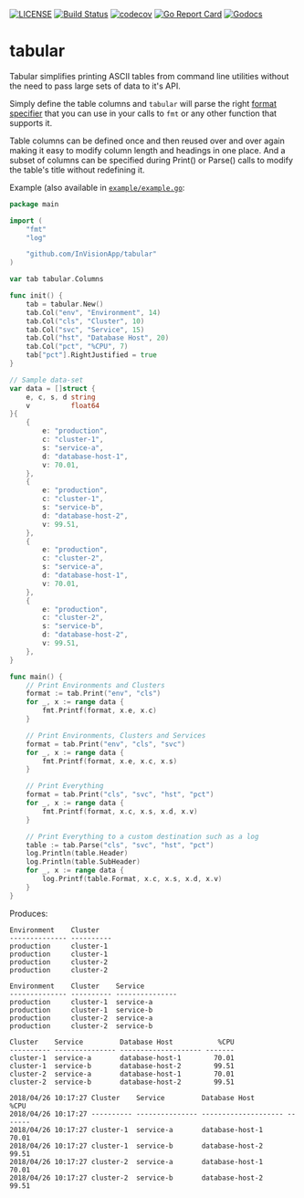 [![LICENSE](https://img.shields.io/badge/license-MIT-orange.svg)](LICENSE)
[![Build Status](https://travis-ci.org/InVisionApp/tabular.svg?branch=master)](https://travis-ci.org/InVisionApp/tabular)
[![codecov](https://codecov.io/gh/InVisionApp/tabular/branch/master/graph/badge.svg)](https://codecov.io/gh/InVisionApp/tabular)
[![Go Report Card](https://goreportcard.com/badge/github.com/InVisionApp/tabular)](https://goreportcard.com/report/github.com/InVisionApp/tabular)
[![Godocs](https://img.shields.io/badge/golang-documentation-blue.svg)](https://godoc.org/github.com/InVisionApp/tabular)

# tabular

Tabular simplifies printing ASCII tables from command line utilities without the need to pass large sets of data to it's API.  

Simply define the table columns and `tabular` will parse the right [format specifier](https://golang.org/pkg/fmt/#Printf) that you can use in your calls to `fmt` or any other function that supports it.

Table columns can be defined once and then reused over and over again making it easy to modify column length and headings in one place.  And a subset of columns can be specified during Print() or Parse() calls to modify the table's title without redefining it.

Example (also available in [`example/example.go`](example/example.go):

```go
package main

import (
	"fmt"
	"log"

	"github.com/InVisionApp/tabular"
)

var tab tabular.Columns

func init() {
	tab = tabular.New()
	tab.Col("env", "Environment", 14)
	tab.Col("cls", "Cluster", 10)
	tab.Col("svc", "Service", 15)
	tab.Col("hst", "Database Host", 20)
	tab.Col("pct", "%CPU", 7)
	tab["pct"].RightJustified = true
}

// Sample data-set
var data = []struct {
	e, c, s, d string
	v          float64
}{
	{
		e: "production",
		c: "cluster-1",
		s: "service-a",
		d: "database-host-1",
		v: 70.01,
	},
	{
		e: "production",
		c: "cluster-1",
		s: "service-b",
		d: "database-host-2",
		v: 99.51,
	},
	{
		e: "production",
		c: "cluster-2",
		s: "service-a",
		d: "database-host-1",
		v: 70.01,
	},
	{
		e: "production",
		c: "cluster-2",
		s: "service-b",
		d: "database-host-2",
		v: 99.51,
	},
}

func main() {
	// Print Environments and Clusters
	format := tab.Print("env", "cls")
	for _, x := range data {
		fmt.Printf(format, x.e, x.c)
	}

	// Print Environments, Clusters and Services
	format = tab.Print("env", "cls", "svc")
	for _, x := range data {
		fmt.Printf(format, x.e, x.c, x.s)
	}

	// Print Everything
	format = tab.Print("cls", "svc", "hst", "pct")
	for _, x := range data {
		fmt.Printf(format, x.c, x.s, x.d, x.v)
	}

	// Print Everything to a custom destination such as a log
	table := tab.Parse("cls", "svc", "hst", "pct")
	log.Println(table.Header)
	log.Println(table.SubHeader)
	for _, x := range data {
		log.Printf(table.Format, x.c, x.s, x.d, x.v)
	}
}
```

Produces:

```
Environment    Cluster
-------------- ----------
production     cluster-1
production     cluster-1
production     cluster-2
production     cluster-2

Environment    Cluster    Service
-------------- ---------- ---------------
production     cluster-1  service-a
production     cluster-1  service-b
production     cluster-2  service-a
production     cluster-2  service-b

Cluster    Service         Database Host           %CPU
---------- --------------- -------------------- -------
cluster-1  service-a       database-host-1        70.01
cluster-1  service-b       database-host-2        99.51
cluster-2  service-a       database-host-1        70.01
cluster-2  service-b       database-host-2        99.51

2018/04/26 10:17:27 Cluster    Service         Database Host           %CPU
2018/04/26 10:17:27 ---------- --------------- -------------------- -------
2018/04/26 10:17:27 cluster-1  service-a       database-host-1        70.01
2018/04/26 10:17:27 cluster-1  service-b       database-host-2        99.51
2018/04/26 10:17:27 cluster-2  service-a       database-host-1        70.01
2018/04/26 10:17:27 cluster-2  service-b       database-host-2        99.51
```